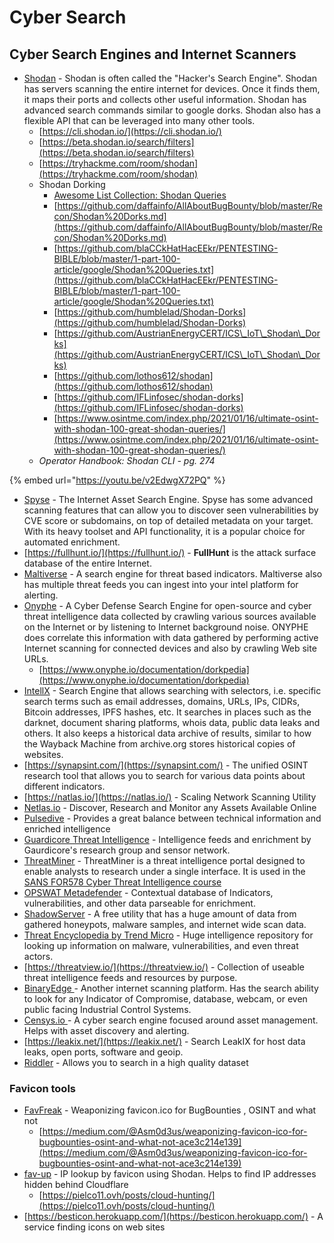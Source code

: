 # Cyber Search

## **Cyber Search Engines and Internet Scanners**

* [Shodan](https://www.shodan.io/) - Shodan is often called the "Hacker's Search Engine". Shodan has servers scanning the entire internet for devices. Once it finds them, it maps their ports and collects other useful information. Shodan has advanced search commands similar to google dorks. Shodan also has a flexible API that can be leveraged into many other tools.
  * [https://cli.shodan.io/](https://cli.shodan.io/)
  * [https://beta.shodan.io/search/filters](https://beta.shodan.io/search/filters)
  * [https://tryhackme.com/room/shodan](https://tryhackme.com/room/shodan)
  * Shodan Dorking
    * [Awesome List Collection: Shodan Queries](https://github.com/jakejarvis/awesome-shodan-queries)
    * [https://github.com/daffainfo/AllAboutBugBounty/blob/master/Recon/Shodan%20Dorks.md](https://github.com/daffainfo/AllAboutBugBounty/blob/master/Recon/Shodan%20Dorks.md)
    * [https://github.com/blaCCkHatHacEEkr/PENTESTING-BIBLE/blob/master/1-part-100-article/google/Shodan%20Queries.txt](https://github.com/blaCCkHatHacEEkr/PENTESTING-BIBLE/blob/master/1-part-100-article/google/Shodan%20Queries.txt)
    * [https://github.com/humblelad/Shodan-Dorks](https://github.com/humblelad/Shodan-Dorks)
    * [https://github.com/AustrianEnergyCERT/ICS\_IoT\_Shodan\_Dorks](https://github.com/AustrianEnergyCERT/ICS\_IoT\_Shodan\_Dorks)
    * [https://github.com/lothos612/shodan](https://github.com/lothos612/shodan)
    * [https://github.com/IFLinfosec/shodan-dorks](https://github.com/IFLinfosec/shodan-dorks)
    * [https://www.osintme.com/index.php/2021/01/16/ultimate-osint-with-shodan-100-great-shodan-queries/](https://www.osintme.com/index.php/2021/01/16/ultimate-osint-with-shodan-100-great-shodan-queries/)
  * _Operator Handbook: Shodan CLI - pg. 274_

{% embed url="https://youtu.be/v2EdwgX72PQ" %}

* [Spyse](https://spyse.com/) - The Internet Asset Search Engine. Spyse has some advanced scanning features that can allow you to discover seen vulnerabilities by CVE score or subdomains, on top of detailed metadata on your target. With its heavy toolset and API functionality, it is a popular choice for automated enrichment.
* [https://fullhunt.io/](https://fullhunt.io/) - **FullHunt** is the attack surface database of the entire Internet.
* [Maltiverse](https://maltiverse.com/search) - A search engine for threat based indicators. Maltiverse also has multiple threat feeds you can ingest into your intel platform for alerting.
* [Onyphe](https://www.onyphe.io/) - A Cyber Defense Search Engine for open-source and cyber threat intelligence data collected by crawling various sources available on the Internet or by listening to Internet background noise. ONYPHE does correlate this information with data gathered by performing active Internet scanning for connected devices and also by crawling Web site URLs.
  * [https://www.onyphe.io/documentation/dorkpedia](https://www.onyphe.io/documentation/dorkpedia)
* [IntellX](https://intelx.io/) - Search Engine that allows searching with selectors, i.e. specific search terms such as email addresses, domains, URLs, IPs, CIDRs, Bitcoin addresses, IPFS hashes, etc. It searches in places such as the darknet, document sharing platforms, whois data, public data leaks and others. It also keeps a historical data archive of results, similar to how the Wayback Machine from archive.org stores historical copies of websites.
* [https://synapsint.com/](https://synapsint.com/) - The unified OSINT research tool that allows you to search for various data points about different indicators.
* [https://natlas.io/](https://natlas.io/) - Scaling Network Scanning Utility
* [Netlas.io](https://netlas.io/) - Discover, Research and Monitor any Assets Available Online
* [Pulsedive](https://pulsedive.com/) - Provides a great balance between technical information and enriched intelligence
* [Guardicore Threat Intelligence](https://threatintelligence.guardicore.com/) - Intelligence feeds and enrichment by Gaurdicore's research group and sensor network.
* [ThreatMiner](https://www.threatminer.org/) - ThreatMiner is a threat intelligence portal designed to enable analysts to research under a single interface. It is used in the [SANS FOR578 Cyber Threat Intelligence course](https://digital-forensics.sans.org/media/DFPS\_FOR578\_v1.5\_4-19.pdf)
* [OPSWAT Metadefender](https://metadefender.opswat.com/?lang=en) - Contextual database of Indicators, vulnerabilities, and other data parseable for enrichment.
* [ShadowServer](https://www.shadowserver.org/what-we-do/) - A free utility that has a huge amount of data from gathered honeypots, malware samples, and internet wide scan data.
* [Threat Encyclopedia by Trend Micro](https://www.trendmicro.com/vinfo/us/threat-encyclopedia/) - Huge intelligence repository for looking up information on malware, vulnerabilities, and even threat actors.
* [https://threatview.io/](https://threatview.io/) - Collection of useable threat intelligence feeds and resources by purpose.
* [BinaryEdge ](https://app.binaryedge.io/services/query)- Another internet scanning platform. Has the search ability to look for any Indicator of Compromise, database, webcam, or even public facing Industrial Control Systems.
* [Censys.io ](https://search.censys.io/)- A cyber search engine focused around asset management. Helps with asset discovery and alerting.
* [https://leakix.net/](https://leakix.net/) - Search LeakIX for host data leaks, open ports, software and geoip.
* [Riddler](https://riddler.io/) - Allows you to search in a high quality dataset

### Favicon tools

* [FavFreak](https://github.com/devanshbatham/FavFreak) - Weaponizing favicon.ico for BugBounties , OSINT and what not
  * [https://medium.com/@Asm0d3us/weaponizing-favicon-ico-for-bugbounties-osint-and-what-not-ace3c214e139](https://medium.com/@Asm0d3us/weaponizing-favicon-ico-for-bugbounties-osint-and-what-not-ace3c214e139)
* [fav-up](https://github.com/pielco11/fav-up) - IP lookup by favicon using Shodan. Helps to find IP addresses hidden behind Cloudflare
  * [https://pielco11.ovh/posts/cloud-hunting/](https://pielco11.ovh/posts/cloud-hunting/)
* [https://besticon.herokuapp.com/](https://besticon.herokuapp.com/) - A service finding icons on web sites

